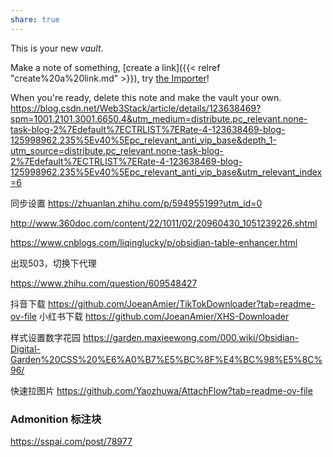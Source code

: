 ```yaml
---
share: true
---
```



This is your new *vault*.

Make a note of something, [create a link]({{< relref "create%20a%20link.md" >}}), try [the Importer](https://help.obsidian.md/Plugins/Importer)!

When you're ready, delete this note and make the vault your own.
https://blog.csdn.net/Web3Stack/article/details/123638469?spm=1001.2101.3001.6650.4&utm_medium=distribute.pc_relevant.none-task-blog-2%7Edefault%7ECTRLIST%7ERate-4-123638469-blog-125998962.235%5Ev40%5Epc_relevant_anti_vip_base&depth_1-utm_source=distribute.pc_relevant.none-task-blog-2%7Edefault%7ECTRLIST%7ERate-4-123638469-blog-125998962.235%5Ev40%5Epc_relevant_anti_vip_base&utm_relevant_index=6

同步设置
https://zhuanlan.zhihu.com/p/594955199?utm_id=0


http://www.360doc.com/content/22/1011/02/20960430_1051239226.shtml

https://www.cnblogs.com/liqinglucky/p/obsidian-table-enhancer.html


出现503，切换下代理


https://www.zhihu.com/question/609548427



抖音下载 https://github.com/JoeanAmier/TikTokDownloader?tab=readme-ov-file
小红书下载 https://github.com/JoeanAmier/XHS-Downloader


样式设置数字花园
https://garden.maxieewong.com/000.wiki/Obsidian-Digital-Garden%20CSS%20%E6%A0%B7%E5%BC%8F%E4%BC%98%E5%8C%96/

快速拉图片
https://github.com/Yaozhuwa/AttachFlow?tab=readme-ov-file


### Admonition 标注块

https://sspai.com/post/78977
